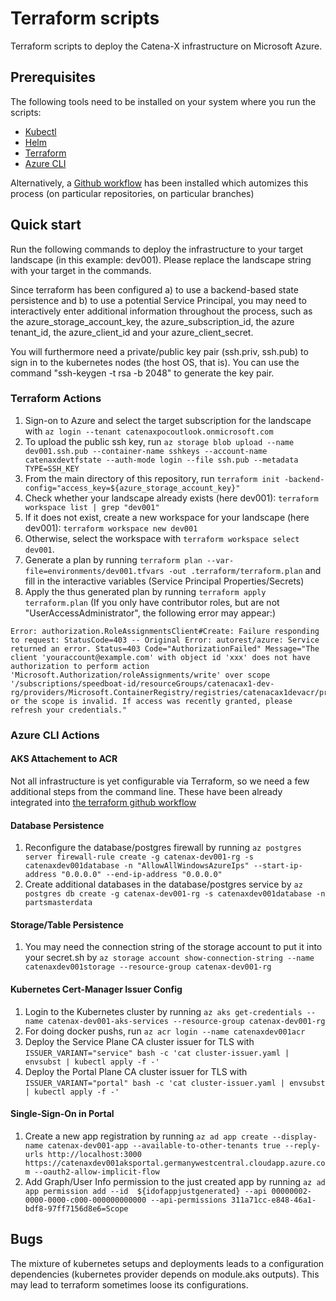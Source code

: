# Terraform scripts

Terraform scripts to deploy the Catena-X infrastructure on Microsoft Azure.

## Prerequisites

The following tools need to be installed on your system where you run the scripts:
- [Kubectl](https://kubernetes.io/docs/tasks/tools/)
- [Helm](https://helm.sh/docs/intro/install/)
- [Terraform](https://learn.hashicorp.com/tutorials/terraform/install-cli)
- [Azure CLI](https://docs.microsoft.com/en-us/cli/azure/install-azure-cli)

Alternatively, a [Github workflow](../../.github/workflows.terraform.yml) has been installed which automizes this process (on particular repositories, on particular branches)
  
## Quick start

Run the following commands to deploy the infrastructure to your target landscape (in this example: dev001). Please replace the landscape string with your target in the commands. 

Since terraform has been configured a) to use a backend-based state persistence and b) to use a potential Service Principal, you may need to interactively enter additional information throughout the process, such as the azure_storage_account_key, the azure_subscription_id, the azure tenant_id, the azure_client_id and your azure_client_secret. 

You will furthermore need a private/public key pair (ssh.priv, ssh.pub) to sign in to the kubernetes nodes (the host OS, that is). You can use the command "ssh-keygen -t rsa -b 2048" to generate the key pair.

### Terraform Actions

1. Sign-on to Azure and select the target subscription for the landscape with `az login --tenant catenaxpocoutlook.onmicrosoft.com`
1. To upload the public ssh key, run `az storage blob upload --name dev001.ssh.pub --container-name sshkeys --account-name catenaxdevtfstate --auth-mode login --file ssh.pub --metadata TYPE=SSH_KEY`
1. From the main directory of this repository, run `terraform init -backend-config="access_key=${azure_storage_account_key}"`
1. Check whether your landscape already exists (here dev001): `terraform workspace list | grep "dev001"`
1. If it does not exist, create a new workspace for your landscape (here dev001): `terraform workspace new dev001`
1. Otherwise, select the workspace with `terraform workspace select dev001`. 
1. Generate a plan by running `terraform plan --var-file=environments/dev001.tfvars -out .terraform/terraform.plan` and fill in the interactive variables (Service Principal Properties/Secrets)
1. Apply the thus generated plan by running `terraform apply terraform.plan` (If you only have contributor roles, but are not "UserAccessAdministrator", the following error may appear:)

```
Error: authorization.RoleAssignmentsClient#Create: Failure responding to request: StatusCode=403 -- Original Error: autorest/azure: Service returned an error. Status=403 Code="AuthorizationFailed" Message="The client 'youraccount@example.com' with object id 'xxx' does not have authorization to perform action 'Microsoft.Authorization/roleAssignments/write' over scope '/subscriptions/speedboat-id/resourceGroups/catenacax1-dev-rg/providers/Microsoft.ContainerRegistry/registries/catenacax1devacr/providers/Microsoft.Authorization/roleAssignments/roleId' or the scope is invalid. If access was recently granted, please refresh your credentials."
```

### Azure CLI Actions

#### AKS Attachement to ACR

Not all infrastructure is yet configurable via Terraform, so we need a few additional steps from the command line. These have been already integrated into [the terraform github workflow](../../.github/terraform.yml)

#### Database Persistence

1. Reconfigure the database/postgres firewall by running `az postgres server firewall-rule create -g catenax-dev001-rg -s catenaxdev001database -n "AllowAllWindowsAzureIps" --start-ip-address "0.0.0.0" --end-ip-address "0.0.0.0"` 
1. Create additional databases in the database/postgres service by `az postgres db create -g catenax-dev001-rg -s catenaxdev001database -n partsmasterdata` 

#### Storage/Table Persistence

1. You may need the connection string of the storage account to put it into your secret.sh by `az storage account show-connection-string --name catenaxdev001storage --resource-group catenax-dev001-rg`

#### Kubernetes Cert-Manager Issuer Config

1. Login to the Kubernetes cluster by running `az aks get-credentials --name catenax-dev001-aks-services --resource-group catenax-dev001-rg`
1. For doing docker pushs, run `az acr login --name catenaxdev001acr`
1. Deploy the Service Plane CA cluster issuer for TLS with `ISSUER_VARIANT="service" bash -c 'cat cluster-issuer.yaml | envsubst | kubectl apply -f -'`
1. Deploy the Portal Plane CA cluster issuer for TLS with `ISSUER_VARIANT="portal" bash -c 'cat cluster-issuer.yaml | envsubst | kubectl apply -f -'`

#### Single-Sign-On in Portal

1. Create a new app registration by running `az ad app create --display-name catenax-dev001-app --available-to-other-tenants true --reply-urls http://localhost:3000 https://catenaxdev001aksportal.germanywestcentral.cloudapp.azure.com --oauth2-allow-implicit-flow`
1. Add Graph/User Info permission to the just created app by running `az ad app permission add --id  ${idofappjustgenerated} --api 00000002-0000-0000-c000-000000000000 --api-permissions 311a71cc-e848-46a1-bdf8-97ff7156d8e6=Scope`

## Bugs

The mixture of kubernetes setups and deployments leads to a configuration dependencies (kubernetes provider depends on module.aks outputs). This may lead to terraform sometimes loose its configurations.
